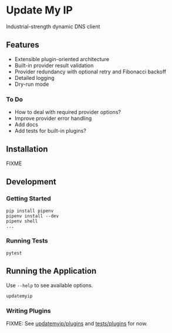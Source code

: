 # Update My IP

Industrial-strength dynamic DNS client

## Features

- Extensible plugin-oriented architecture
- Built-in provider result validation
- Provider redundancy with optional retry and Fibonacci backoff
- Detailed logging
- Dry-run mode

### To Do

- How to deal with required provider options?
- Improve provider error handling
- Add docs
- Add tests for built-in plugins?

## Installation

FIXME

## Development

### Getting Started

    pip install pipenv
    pipenv install --dev
    pipenv shell
    ...

### Running Tests

    pytest

## Running the Application

Use `--help` to see available options.

    updatemyip

### Writing Plugins

FIXME: See [updatemyip/plugins](updatemyip/plugins) and [tests/plugins](tests/plugins) for now.
